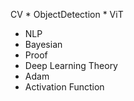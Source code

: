 CV
	* ObjectDetection
	* ViT
* NLP
* Bayesian
* Proof
* Deep Learning Theory
* Adam
* Activation Function